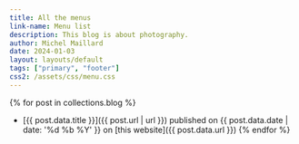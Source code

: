 ```yaml
---
title: All the menus
link-name: Menu list
description: This blog is about photography.
author: Michel Maillard
date: 2024-01-03
layout: layouts/default
tags: ["primary", "footer"]
css2: /assets/css/menu.css
---
```

{% for post in collections.blog %}
- [{{ post.data.title }}]({{ post.url | url }}) published on {{ post.data.date | date: '%d  %b %Y' }} on [this website]({{ post.data.url }})
{% endfor %}